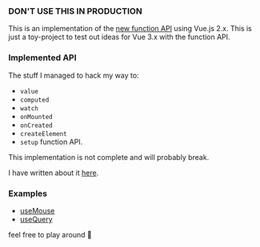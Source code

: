 ### DON'T USE THIS IN PRODUCTION

This is an implementation of the [new function API](https://github.com/vuejs/rfcs/pull/42) using Vue.js 2.x. This is just a toy-project to test out ideas for Vue 3.x with the function API.

### Implemented API

The stuff I managed to hack my way to:

- `value`
- `computed`
- `watch`
- `onMounted`
- `onCreated`
- `createElement`
- `setup` function API.

This implementation is not complete and will probably break.

I have written about it [here](https://logaretm.com/blog/what-the-vue-function-api-feel-like).

### Examples

- [useMouse](https://codesandbox.io/s/vue-function-api-usemouse-q6fd3)
- [useQuery](https://codesandbox.io/s/vue-function-api-usemouse-2pmbn)

feel free to play around 🥳
